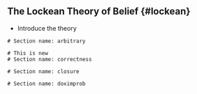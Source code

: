## The Lockean Theory of Belief {#lockean}

* Introduce the theory

```{r child='02ss-arbitrary.md'}
# Section name: arbitrary
```

```{r child='02ss-correctness.md'}
# This is new
# Section name: correctness
```

```{r child='02ss-closure.md'}
# Section name: closure
```

```{r child='02ss-doximprob.md'}
# Section name: doximprob
```
